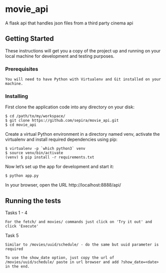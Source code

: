 # movie_api
A flask api that handles json files from a third party cinema api

## Getting Started

These instructions will get you a copy of the project up and running on your local machine for development and testing purposes.
### Prerequisites
```
You will need to have Python with Virtualenv and Git installed on your machine.
```

### Installing

First clone the application code into any directory on your disk:
```
$ cd /path/to/my/workspace/
$ git clone https://github.com/sepira/movie_api.git
$ cd movie_api
```
Create a virtual Python environment in a directory named venv, activate the virtualenv and install required dependencies using pip:
```
$ virtualenv -p `which python3` venv
$ source venv/bin/activate
(venv) $ pip install -r requirements.txt
```
Now let’s set up the app for development and start it:
```
$ python app.py
```
In your browser, open the URL http://localhost:8888/api/

## Running the tests

Tasks 1 - 4
```
For the fetch/ and movies/ commands just click on 'Try it out' and click 'Execute'
```
Task 5
```
Similar to /movies/uuid/schedule/ - do the same but uuid parameter is required
```
```
To use the show_date option, just copy the url of /movies/uuid/schedule/ paste in url browser and add ?show_date=<date> in the end.
```

